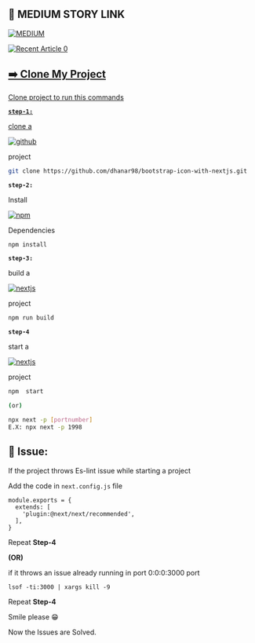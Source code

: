 ## 🔗 MEDIUM STORY LINK
[![MEDIUM](https://img.shields.io/badge/how_to_add_bootstrap_icons_in_nextjs-000?style=for-the-badge&logo=MEDIUM&logoColor=white)](https://medium.com/@dhanar98/how-to-add-bootstrap-icons-in-next-js-c691a21e7e4c)

<a target="_blank" href="https://github-readme-medium-recent-article.vercel.app/medium/@dhanar98/0"><img src="https://github-readme-medium-recent-article.vercel.app/medium/@dhanar98/0" alt="Recent Article 0"> 
 
## ➡️ Clone My Project

Clone  project to run this commands

**`step-1:`**

clone a 

[![github](https://img.shields.io/badge/github-ffd200?style=for-the-badge&logo=github&logoColor=black)](https://github.com/) 

project

```bash
git clone https://github.com/dhanar98/bootstrap-icon-with-nextjs.git
```

**`step-2:`**

Install

[![npm](https://img.shields.io/badge/npm-cc0a00?style=for-the-badge&logo=npm&logoColor=black)](https://npm.org/) 

Dependencies

```bash
npm install
```


**`step-3:`**

build a 

[![nextjs](https://img.shields.io/badge/next.js-000?style=for-the-badge&logo=nextdotjs&logoColor=white)](https://nextjs.org/) 

project 

```bash
npm run build
```


**`step-4`**
  
start a 

[![nextjs](https://img.shields.io/badge/next.js-000?style=for-the-badge&logo=nextdotjs&logoColor=white)](https://nextjs.org/) 

project

```bash
npm  start

(or)

npx next -p [portnumber]
E.X: npx next -p 1998
```

## 🥺 Issue:
If the project throws Es-lint issue while starting a project

Add the code in `next.config.js` file

```
module.exports = {
  extends: [
    'plugin:@next/next/recommended',
  ],
}
```
Repeat **Step-4**

**(OR)**

if it throws an issue already running in port 0:0:0:3000 port

```
lsof -ti:3000 | xargs kill -9
```

Repeat **Step-4**

Smile please 😁

Now the Issues are Solved.
